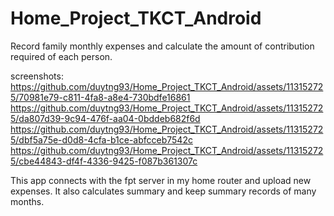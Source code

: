 # Home_Project_TKCT_Android
Record family monthly expenses and calculate the amount of contribution required of each person. 

screenshots:
https://github.com/duytng93/Home_Project_TKCT_Android/assets/113152725/70981e79-c811-4fa8-a8e4-730bdfe16861
https://github.com/duytng93/Home_Project_TKCT_Android/assets/113152725/da807d39-9c94-476f-aa04-0bddeb682f6d
https://github.com/duytng93/Home_Project_TKCT_Android/assets/113152725/dbf5a75e-d0d8-4cfa-b1ce-abfcceb7542c
https://github.com/duytng93/Home_Project_TKCT_Android/assets/113152725/cbe44843-df4f-4336-9425-f087b361307c

This app connects with the fpt server in my home router and upload new expenses. It also calculates summary
and keep summary records of many months. 
